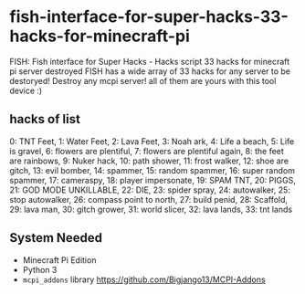 # fish-interface-for-super-hacks-33-hacks-for-minecraft-pi
FISH: Fish interface for Super Hacks - Hacks script 33 hacks for minecraft pi server destroyed
FISH has a wide array of 33 hacks for any server to be destoryed! Destroy any mcpi server! all of them are yours with this tool device :)

## hacks of list
0: TNT Feet, 1: Water Feet, 2: Lava Feet, 3: Noah ark, 4: Life a beach, 5: Life is gravel, 6: flowers are plentiful, 7: flowers are plentiful again, 8: the feet are rainbows, 9: Nuker hack, 10: path shower, 11: frost walker, 12: shoe are gitch, 13: evil bomber, 14: spammer, 15: random spammer, 16: super random spammer, 17: cameraspy, 18: player impersonate, 19: SPAM TNT, 20: PIGGS, 21: GOD MODE UNKILLABLE, 22: DIE, 23: spider spray, 24: autowalker, 25: stop autowalker, 26: compass point to north, 27: build penid, 28: Scaffold, 29: lava man, 30: gitch grower, 31: world slicer, 32: lava lands, 33: tnt lands

## System Needed

- Minecraft Pi Edition
- Python 3
- `mcpi_addons` library https://github.com/Bigjango13/MCPI-Addons
